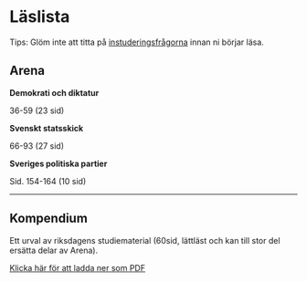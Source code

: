 # Läslista

Tips: Glöm inte att titta på [instuderingsfrågorna](../examinerande_moment/instuderingsfragor_prov.md) innan ni börjar läsa.

## Arena

**Demokrati och diktatur**

36-59 (23 sid)

**Svenskt statsskick**

66-93 (27 sid)

**Sveriges politiska partier**

Sid. 154-164 (10 sid)

***

## Kompendium

Ett urval av riksdagens studiematerial (60sid, lättläst och kan till stor del ersätta delar av Arena).

[Klicka här för att ladda ner som PDF](resurser/kompendium_sv_pol_system.pdf)